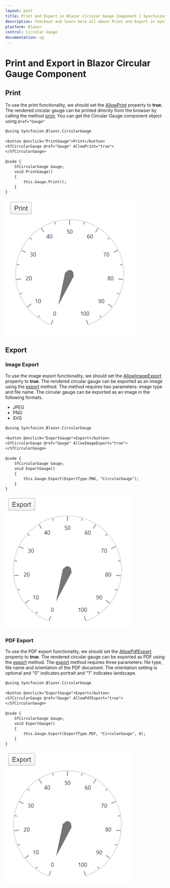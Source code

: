 ```yaml
---
layout: post
title: Print and Export in Blazor Circular Gauge Component | Syncfusion
description: Checkout and learn here all about Print and Export in Syncfusion Blazor Circular Gauge component and more.
platform: Blazor
control: Circular Gauge
documentation: ug
---
```


# Print and Export in Blazor Circular Gauge Component

## Print

To use the print functionality, we should set the [AllowPrint](https://help.syncfusion.com/cr/blazor/Syncfusion.Blazor.CircularGauge.CircularGaugeModel.html#Syncfusion_Blazor_CircularGauge_CircularGaugeModel_AllowPrint) property to **true**. The rendered circular gauge can be printed directly from the browser by calling the method [print](https://help.syncfusion.com/cr/blazor/Syncfusion.Blazor.CircularGauge.SfCircularGauge.html#Syncfusion_Blazor_CircularGauge_SfCircularGauge_Print_System_Object_). You can get the Circular Gauge component object using `@ref="Gauge"`

```cshtml
@using Syncfusion.Blazor.CircularGauge

<button @onclick="PrintGauge">Print</button>
<SfCircularGauge @ref="Gauge" AllowPrint="true">
</SfCircularGauge>

@code {
    SfCircularGauge Gauge;
    void PrintGauge()
    {
        this.Gauge.Print();
    }
}
```

![Printing in Blazor CircularGauge](./images/blazor-circulargauge-printing.png)

## Export

### Image Export

To use the image export functionality, we should set the [AllowImageExport](https://help.syncfusion.com/cr/blazor/Syncfusion.Blazor.CircularGauge.CircularGaugeModel.html#Syncfusion_Blazor_CircularGauge_CircularGaugeModel_AllowImageExport) property to **true**. The rendered circular gauge can be exported as an image using the [export](https://help.syncfusion.com/cr/blazor/Syncfusion.Blazor.CircularGauge.SfCircularGauge.html#Syncfusion_Blazor_CircularGauge_SfCircularGauge_Export_Syncfusion_Blazor_CircularGauge_ExportType_System_String_System_Object_System_Nullable_System_Boolean__) method. The method requires two parameters: image type and file name. The circular gauge can be exported as an image in the following formats.

* JPEG
* PNG
* SVG

```cshtml
@using Syncfusion.Blazor.CircularGauge

<button @onclick="ExportGauge">Export</button>
<SfCircularGauge @ref="Gauge" AllowImageExport="true">
</SfCircularGauge>

@code {
    SfCircularGauge Gauge;
    void ExportGauge()
    {
        this.Gauge.Export(ExportType.PNG, "CircularGauge");
    }
}
```

![Exporting in Blazor CircularGauge](./images/blazor-circulargauge-exporting.png)

### PDF Export

To use the PDF export functionality, we should set the [AllowPdfExport](https://help.syncfusion.com/cr/blazor/Syncfusion.Blazor.CircularGauge.CircularGaugeModel.html#Syncfusion_Blazor_CircularGauge_CircularGaugeModel_AllowPdfExport) property to **true**. The rendered circular gauge can be exported as PDF using the [export](https://help.syncfusion.com/cr/blazor/Syncfusion.Blazor.CircularGauge.SfCircularGauge.html#Syncfusion_Blazor_CircularGauge_SfCircularGauge_Export_Syncfusion_Blazor_CircularGauge_ExportType_System_String_System_Object_System_Nullable_System_Boolean__) method. The [export](https://help.syncfusion.com/cr/blazor/Syncfusion.Blazor.CircularGauge.SfCircularGauge.html#Syncfusion_Blazor_CircularGauge_SfCircularGauge_Export_Syncfusion_Blazor_CircularGauge_ExportType_System_String_System_Object_System_Nullable_System_Boolean__) method requires three parameters: file type, file name and orientation of the PDF document. The orientation setting is optional and "0" indicates portrait and "1" indicates landscape.

```cshtml
@using Syncfusion.Blazor.CircularGauge

<button @onclick="ExportGauge">Export</button>
<SfCircularGauge @ref="Gauge" AllowPdfExport="true">
</SfCircularGauge>

@code {
    SfCircularGauge Gauge;
    void ExportGauge()
    {
        this.Gauge.Export(ExportType.PDF, "CircularGauge", 0);
    }
}
```

![PDF Export in Blazor CircularGauge](./images/blazor-circulargauge-exporting.png)